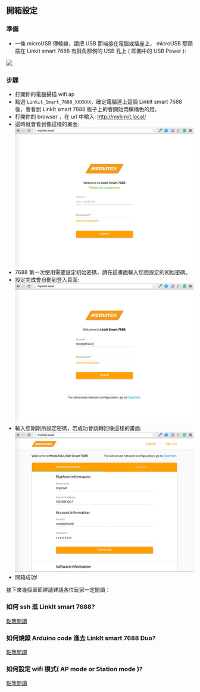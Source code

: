 ## 開箱設定

### 準備
* 一條 microUSB 傳輸線，請把 USB 那端接在電腦或插座上， microUSB 那頭插在 LinkIt smart 7688 有斜角那側的 USB 孔上 ( 即圖中的 USB Power ):

![](https://iamblue.gitbooks.io/linkit-smart-nodejs/content/content/zh-TW/intro/pwr.png)

### 步驟

* 打開你的電腦掃描 wifi ap
* 點選 `Linkit_Smart_7688_XXXXXX`，確定電腦連上這個 LinkIt smart 7688 後，會看到 LinkIt smart 7688 版子上的會開始閃爍橘色的燈。
* 打開你的 browser ，在 url 中輸入: http://mylinkit.local/
* 這時就會看到像這樣的畫面:
    ![](resetpassword.png)
* 7688 第一次使用需要設定初始密碼，請在這畫面輸入您想設定的初始密碼。
* 設定完成會自動到登入頁面:
    ![](login.png)
* 輸入您剛剛所設定密碼，若成功會跳轉回像這樣的畫面:
    ![](sysinfo.png)
* 開箱成功!

接下來幾個章節建議建議各位玩家一定閱讀：

### 如何 ssh 進 LinkIt smart 7688?

[點我閱讀](/)

### 如何燒錄 Arduino code 進去 LinkIt smart 7688 Duo?

[點我閱讀](/)

### 如何設定 wifi 模式( AP mode or Station mode )?

[點我閱讀](/)
